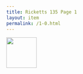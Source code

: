 ```yaml
---
title: Ricketts 135 Page 1
layout: item
permalink: /1-0.html
---
```

<img src="/objects/1-0.jpg" width=80 height=80>
